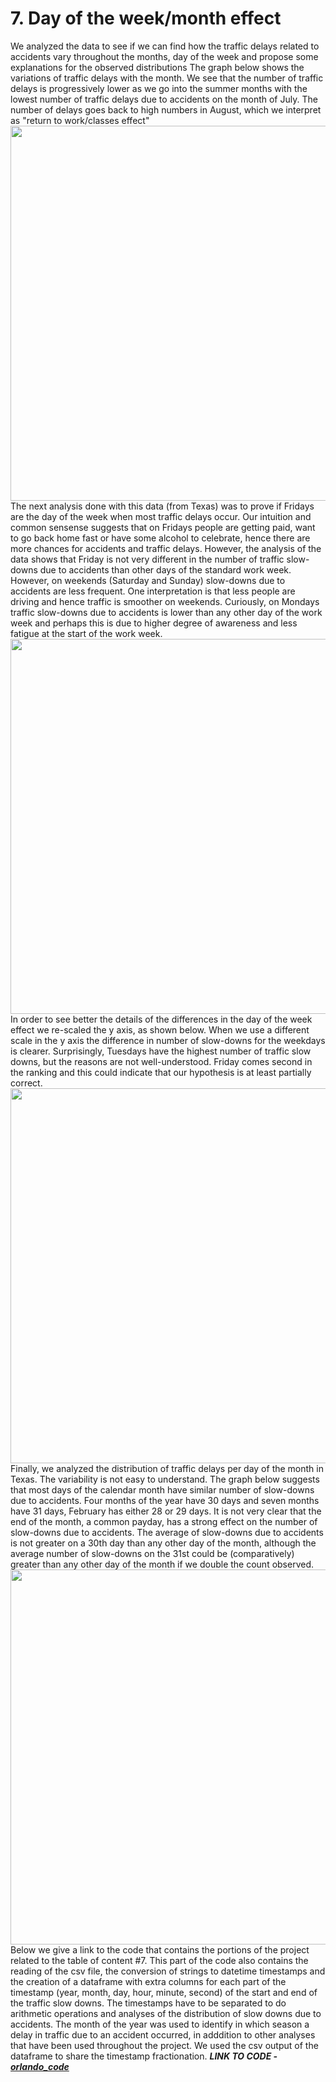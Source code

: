 

# 7. Day of the week/month effect
We analyzed the data to see if we can find how the traffic delays related to accidents vary throughout the months, day of the week and propose some explanations for the observed distributions
The graph below shows the variations of traffic delays with the month. We see that the number of traffic delays is progressively lower as we go into the summer months with the lowest number of traffic delays due to accidents on the month of July. The number of delays goes back to high numbers in August, which we interpret as "return to work/classes effect"  
<img src="output/OO_TX_accidents_month_barplot.png" align="center" width="600"/>
The next analysis done with this data (from Texas) was to prove if Fridays are the day of the week when most traffic delays occur. Our intuition and common sensense suggests that on Fridays people are getting paid, want to go back home fast or have some alcohol to celebrate, hence there are more chances for accidents and traffic delays. However, the analysis of the data shows that Friday is not very different in the number of traffic slow-downs due to accidents than other days of the standard work week. However, on weekends (Saturday and Sunday) slow-downs due to accidents are less frequent. One interpretation is that less people are driving and hence traffic is smoother on weekends. Curiously, on Mondays traffic slow-downs due to accidents is lower than any other day of the work week and perhaps this is due to higher degree of awareness and less fatigue at the start of the work week.
<img src="output/OO_TX_accidents_dayofweek_barplot" align="center" width="600"/>
In order to see better the details of the differences in the day of the week effect we re-scaled the y axis, as shown below. When we use a different scale in the y axis the difference in number of slow-downs for the weekdays is clearer. Surprisingly, Tuesdays have the highest number of traffic slow downs, but the reasons are not well-understood. Friday comes second in the ranking and this could indicate that our hypothesis is at least partially correct.
<img src="output/OO_TX_accidents_dayofweekre-scaled_barplot" align="center" width="600"/>
Finally, we analyzed the distribution of traffic delays per day of the month in Texas. The variability is not easy to understand. The graph below suggests that most days of the calendar month have similar number of slow-downs due to accidents. Four months of the year have 30 days and seven months have 31 days, February has either 28 or 29 days. It is not very clear that the end of the month, a common payday, has a strong effect on the number of slow-downs due to accidents. The average of slow-downs due to accidents is not greater on a 30th day than any other day of the month, although the average number of slow-downs on the 31st could be (comparatively) greater than any other day of the month if we double the count observed.
<img src="output/OO_TX_accidents_dayofmonth_barplot" align="center" width="600"/>
Below we give a link to the code that contains the portions of the project related to the table of content #7. This part of the code also contains the reading of the csv file, the conversion of strings to datetime timestamps and the creation of a dataframe with extra columns for each part of the timestamp (year, month, day, hour, minute, second) of the start and end of the traffic slow downs. The timestamps have to be separated to do arithmetic operations and analyses of the distribution of slow downs due to accidents. The month of the year was used to identify in which season a delay in traffic due to an accident occurred, in adddition to other analyses that have been used throughout the project. We used the csv output of the dataframe to share the timestamp fractionation.
**_LINK TO CODE - [orlando_code](../ooCode/oo12302020.ipynb)_**
